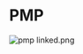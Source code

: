 # PMP

![pmp linked.png](https://udacity-reviews-uploads.s3.us-west-2.amazonaws.com/_attachments/399095/1611946597/pmp_linked.png)
